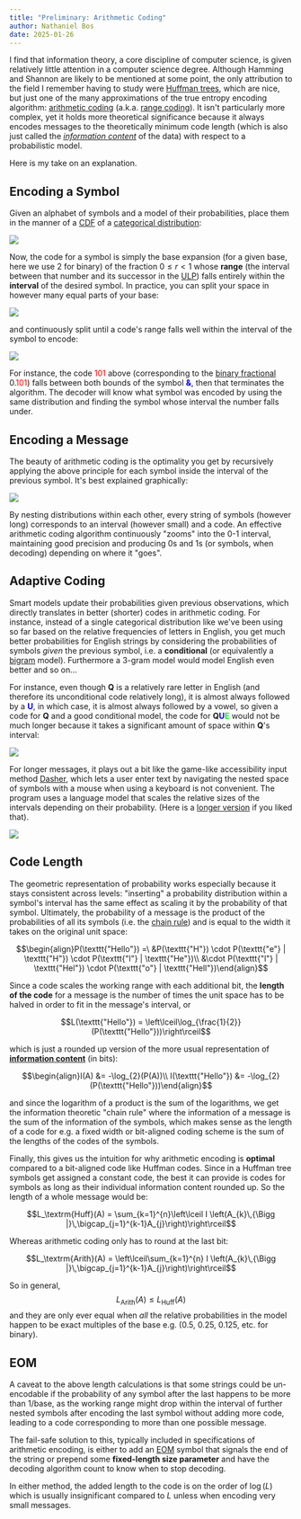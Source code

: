 ```yaml
---
title: "Preliminary: Arithmetic Coding"
author: Nathaniel Bos
date: 2025-01-26
---
```


I find that information theory, a core discipline of computer science,
is given relatively little attention in a computer science
degree. Although Hamming and Shannon are likely to be mentioned at some
point, the only attribution to the field I remember having to study were
[Huffman trees](https://en.wikipedia.org/wiki/Huffman_coding), which are
nice, but just one of the many approximations of the true entropy
encoding algorithm: [arithmetic
coding](https://en.wikipedia.org/wiki/Arithmetic_coding) (a.k.a. [range
coding](https://en.wikipedia.org/wiki/Range_coding)). It isn't
particularly more complex, yet it holds more theoretical significance
because it always encodes messages to the theoretically minimum code
length (which is also just called the [*information
content*](https://en.wikipedia.org/wiki/Information_content) of the
data) with respect to a probabilistic model.

Here is my take on an explanation.

## Encoding a Symbol

Given an alphabet of symbols and a model of their probabilities, place
them in the manner of a
[CDF](https://en.wikipedia.org/wiki/Cumulative_distribution_function) of
a [categorical
distribution](https://en.wikipedia.org/wiki/Categorical_distribution):

![](res/arith/cat-cdf.png)

Now, the code for a symbol is simply the base expansion (for a given
base, here we use 2 for binary) of the fraction $0 \le r \lt 1$ whose
**range** (the interval between that number and its successor in the
[ULP](https://en.wikipedia.org/wiki/Unit_in_the_last_place)) falls
entirely within the **interval** of the desired symbol. In practice, you
can split your space in however many equal parts of your base:

![](res/arith/bin0.png)

and continuously split until a code's range falls well within the
interval of the symbol to encode:

![](res/arith/bin2.png)

For instance, the code <span style="color: red">101</span> above
(corresponding to the [binary
fractional](https://en.wikipedia.org/wiki/Binary_number#Fractions)
0.<span style="color: red">101</span>) falls between both bounds of the
symbol <span style="color: blue">**&**</span>, then that terminates the
algorithm. The decoder will know what symbol was encoded by using the
same distribution and finding the symbol whose interval the number falls
under.

## Encoding a Message

The beauty of arithmetic coding is the optimality you get by recursively
applying the above principle for each symbol inside the interval of the
previous symbol. It's best explained graphically:

![](res/arith/arith-que.png)

By nesting distributions within each other, every string of symbols
(however long) corresponds to an interval (however small) and a code. An
effective arithmetic coding algorithm continuously "zooms" into the 0-1
interval, maintaining good precision and producing 0s and 1s (or
symbols, when decoding) depending on where it "goes".

## Adaptive Coding

Smart models update their probabilities given previous observations,
which directly translates in better (shorter) codes in arithmetic
coding. For instance, instead of a single categorical distribution like
we've been using so far based on the relative frequencies of letters in
English, you get much better probabilities for English strings by
considering the probabilities of symbols *given* the previous symbol,
i.e. a **conditional** (or equivalently a
[bigram](https://en.wikipedia.org/wiki/Bigram) model). Furthermore a
3-gram model would model English even better and so on...

For instance, even though **Q** is a relatively rare letter in English
(and therefore its unconditional code relatively long), it is almost
always followed by a <span style="color: blue">**U**</span>, in which
case, it is almost always followed by a vowel, so given a code for **Q**
and a good conditional model, the code for **Q<span style="color:
blue">U</span><span style="color:
#00EF19">E</span>** would not be much longer because it takes a significant
amount of space within **Q**'s interval:

![](res/arith/cond-que.png)

For longer messages, it plays out a bit like the game-like accessibility
input method [Dasher](https://en.wikipedia.org/wiki/Dasher_(software)),
which lets a user enter text by navigating the nested space of symbols
with a mouse when using a keyboard is not convenient. The program uses a
language model that scales the relative sizes of the intervals depending
on their probability. (Here is a [longer
version](https://www.youtube.com/watch?v=nr3s4613DX8) if you liked
that).

![](res/arith/dasher.gif)

## Code Length

The geometric representation of probability works especially because it
stays consistent across levels: "inserting" a probability distribution
within a symbol's interval has the same effect as scaling it by the
probability of that symbol. Ultimately, the probability of a message is
the product of the probabilities of all its symbols (i.e. the [chain
rule](https://en.wikipedia.org/wiki/Chain_rule_(probability))) and is
equal to the width it takes on the original unit space:

$$\begin{align}P(\texttt{"Hello"}) =\ &P(\texttt{"H"})
	\cdot P(\texttt{"e"} | \texttt{"H"})
	\cdot P(\texttt{"l"} | \texttt{"He"})\\
	&\cdot P(\texttt{"l"} | \texttt{"Hel"})
	\cdot P(\texttt{"o"} | \texttt{"Hell"})\end{align}$$

Since a code scales the working range with each additional bit, the
**length of the code** for a message is the number of times the unit
space has to be halved in order to fit in the message's interval, or

$$L(\texttt{"Hello"}) = \left\lceil\log_{\frac{1}{2}}(P(\texttt{"Hello"}))\right\rceil$$

which is just a rounded up version of the more usual representation of
**[information
content](https://en.wikipedia.org/wiki/Information_content)** (in bits):

$$\begin{align}I(A) &= -\log_{2}(P(A))\\
I(\texttt{"Hello"}) &= -\log_{2}(P(\texttt{"Hello"}))\end{align}$$

and since the logarithm of a product is the sum of the logarithms, we
get the information theoretic "chain rule" where the information of a
message is the sum of the information of the symbols, which makes sense
as the length of a code for e.g. a fixed width or bit-aligned coding
scheme is the sum of the lengths of the codes of the symbols.

Finally, this gives us the intuition for why arithmetic encoding is
**optimal** compared to a bit-aligned code like Huffman codes. Since in
a Huffman tree symbols get assigned a constant code, the best it can
provide is codes for symbols as long as their individual information
content rounded up. So the length of a whole message would be:

$$L_\textrm{Huff}(A) = \sum_{k=1}^{n}\left\lceil I \left(A_{k}\,{\Bigg |}\,\bigcap_{j=1}^{k-1}A_{j}\right)\right\rceil$$

Whereas arithmetic coding only has to round at the last bit:

$$L_\textrm{Arith}(A) = \left\lceil\sum_{k=1}^{n} I \left(A_{k}\,{\Bigg |}\,\bigcap_{j=1}^{k-1}A_{j}\right)\right\rceil$$

So in general, $$L_\textrm{Arith}(A) \le L_\textrm{Huff}(A)$$ and they
are only ever equal when *all* the relative probabilities in the model
happen to be exact multiples of the base e.g. (0.5, 0.25, 0.125,
etc. for binary).

## EOM

A caveat to the above length calculations is that some strings could be
un-encodable if the probability of any symbol after the last happens to
be more than $1/$base, as the working range might drop within the
interval of further nested symbols after encoding the last symbol
without adding more code, leading to a code corresponding to more than
one possible message.

The fail-safe solution to this, typically included in specifications of
arithmetic encoding, is either to add an
[EOM](https://en.wikipedia.org/wiki/End_of_message) symbol that signals
the end of the string or prepend some **fixed-length size parameter**
and have the decoding algorithm count to know when to stop decoding.

In either method, the added length to the code is on the order of
$\log(L)$ which is usually insignificant compared to $L$ unless when
encoding very small messages.
